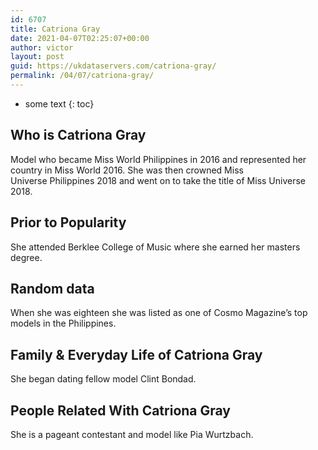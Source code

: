 ```yaml
---
id: 6707
title: Catriona Gray
date: 2021-04-07T02:25:07+00:00
author: victor
layout: post
guid: https://ukdataservers.com/catriona-gray/
permalink: /04/07/catriona-gray/
---
```


* some text
{: toc}


## Who is Catriona Gray



Model who became Miss World Philippines in 2016 and represented her country in Miss World 2016. She was then crowned Miss Universe Philippines 2018 and went on to take the title of Miss Universe 2018. 

                
                
                
## Prior to Popularity



She attended Berklee College of Music where she earned her masters degree. 

                
                
                
## Random data



When she was eighteen she was listed as one of Cosmo Magazine&#8217;s top models in the Philippines. 

                
                
                
## Family & Everyday Life of Catriona Gray



She began dating fellow model Clint Bondad. 

                
                
                
## People Related With Catriona Gray



She is a pageant contestant and model like Pia Wurtzbach. 

                
              
            
          
          
          